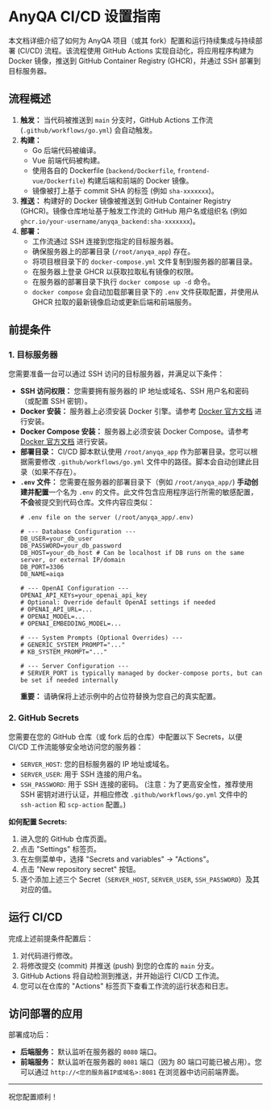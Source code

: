 # AnyQA CI/CD 设置指南

本文档详细介绍了如何为 AnyQA 项目（或其 fork）配置和运行持续集成与持续部署 (CI/CD) 流程。该流程使用 GitHub Actions 实现自动化，将应用程序构建为 Docker 镜像，推送到 GitHub Container Registry (GHCR)，并通过 SSH 部署到目标服务器。

## 流程概述

1.  **触发：** 当代码被推送到 `main` 分支时，GitHub Actions 工作流 (`.github/workflows/go.yml`) 会自动触发。
2.  **构建：**
    *   Go 后端代码被编译。
    *   Vue 前端代码被构建。
    *   使用各自的 Dockerfile (`backend/Dockerfile`, `frontend-vue/Dockerfile`) 构建后端和前端的 Docker 镜像。
    *   镜像被打上基于 commit SHA 的标签 (例如 `sha-xxxxxxx`)。
3.  **推送：** 构建好的 Docker 镜像被推送到 GitHub Container Registry (GHCR)。镜像仓库地址基于触发工作流的 GitHub 用户名或组织名 (例如 `ghcr.io/your-username/anyqa_backend:sha-xxxxxxx`)。
4.  **部署：**
    *   工作流通过 SSH 连接到您指定的目标服务器。
    *   确保服务器上的部署目录 (`/root/anyqa_app`) 存在。
    *   将项目根目录下的 `docker-compose.yml` 文件复制到服务器的部署目录。
    *   在服务器上登录 GHCR 以获取拉取私有镜像的权限。
    *   在服务器的部署目录下执行 `docker compose up -d` 命令。
    *   `docker compose` 会自动加载部署目录下的 `.env` 文件获取配置，并使用从 GHCR 拉取的最新镜像启动或更新后端和前端服务。

## 前提条件

### 1. 目标服务器

您需要准备一台可以通过 SSH 访问的目标服务器，并满足以下条件：

*   **SSH 访问权限：** 您需要拥有服务器的 IP 地址或域名、SSH 用户名和密码（或配置 SSH 密钥）。
*   **Docker 安装：** 服务器上必须安装 Docker 引擎。请参考 [Docker 官方文档](https://docs.docker.com/engine/install/) 进行安装。
*   **Docker Compose 安装：** 服务器上必须安装 Docker Compose。请参考 [Docker 官方文档](https://docs.docker.com/compose/install/) 进行安装。
*   **部署目录：** CI/CD 脚本默认使用 `/root/anyqa_app` 作为部署目录。您可以根据需要修改 `.github/workflows/go.yml` 文件中的路径。脚本会自动创建此目录（如果不存在）。
*   **`.env` 文件：** 您需要在服务器的部署目录下（例如 `/root/anyqa_app/`) **手动创建并配置**一个名为 `.env` 的文件。此文件包含应用程序运行所需的敏感配置，**不会**被提交到代码仓库。文件内容应类似：
    ```dotenv
    # .env file on the server (/root/anyqa_app/.env)

    # --- Database Configuration ---
    DB_USER=your_db_user
    DB_PASSWORD=your_db_password
    DB_HOST=your_db_host # Can be localhost if DB runs on the same server, or external IP/domain
    DB_PORT=3306
    DB_NAME=aiqa

    # --- OpenAI Configuration ---
    OPENAI_API_KEYs=your_openai_api_key
    # Optional: Override default OpenAI settings if needed
    # OPENAI_API_URL=...
    # OPENAI_MODEL=...
    # OPENAI_EMBEDDING_MODEL=...

    # --- System Prompts (Optional Overrides) ---
    # GENERIC_SYSTEM_PROMPT="..."
    # KB_SYSTEM_PROMPT="..."

    # --- Server Configuration ---
    # SERVER_PORT is typically managed by docker-compose ports, but can be set if needed internally
    ```
    **重要：** 请确保将上述示例中的占位符替换为您自己的真实配置。

### 2. GitHub Secrets

您需要在您的 GitHub 仓库（或 fork 后的仓库）中配置以下 Secrets，以便 CI/CD 工作流能够安全地访问您的服务器：

*   `SERVER_HOST`: 您的目标服务器的 IP 地址或域名。
*   `SERVER_USER`: 用于 SSH 连接的用户名。
*   `SSH_PASSWORD`: 用于 SSH 连接的密码。 (注意：为了更高安全性，推荐使用 SSH 密钥对进行认证，并相应修改 `.github/workflows/go.yml` 文件中的 `ssh-action` 和 `scp-action` 配置。)

**如何配置 Secrets:**

1.  进入您的 GitHub 仓库页面。
2.  点击 "Settings" 标签页。
3.  在左侧菜单中，选择 "Secrets and variables" -> "Actions"。
4.  点击 "New repository secret" 按钮。
5.  逐个添加上述三个 Secret（`SERVER_HOST`, `SERVER_USER`, `SSH_PASSWORD`）及其对应的值。

## 运行 CI/CD

完成上述前提条件配置后：

1.  对代码进行修改。
2.  将修改提交 (commit) 并推送 (push) 到您的仓库的 `main` 分支。
3.  GitHub Actions 将自动检测到推送，并开始运行 CI/CD 工作流。
4.  您可以在仓库的 "Actions" 标签页下查看工作流的运行状态和日志。

## 访问部署的应用

部署成功后：

*   **后端服务：** 默认监听在服务器的 `8080` 端口。
*   **前端服务：** 默认监听在服务器的 `8081` 端口（因为 80 端口可能已被占用）。您可以通过 `http://<您的服务器IP或域名>:8081` 在浏览器中访问前端界面。

---
祝您配置顺利！